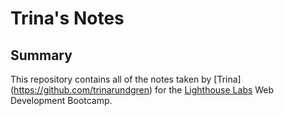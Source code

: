 # Trina's Notes
## Summary

This repository contains all of the notes taken by [Trina] (https://github.com/trinarundgren) for the [Lighthouse Labs](https://www.lighthouselabs.ca/) Web Development Bootcamp.

